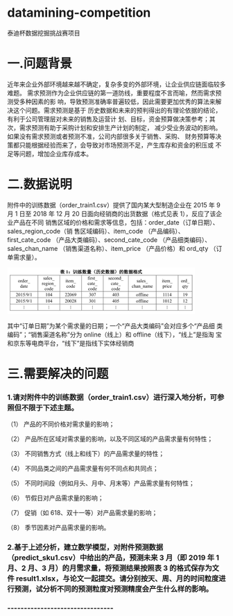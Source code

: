 # datamining-competition
泰迪杯数据挖掘挑战赛项目

# 一.问题背景

​		近年来企业外部环境越来越不确定，复杂多变的外部环境，让企业供应链面临较多难题。
需求预测作为企业供应链的第一道防线，重要程度不言而喻，然而需求预测受多种因素的影
响，导致预测准确率普遍较低，因此需要更加优秀的算法来解决这个问题。需求预测是基于
历史数据和未来的预判得出的有理论依据的结论，有利于公司管理层对未来的销售及运营计
划、目标，资金预算做决策参考；其次，需求预测有助于采购计划和安排生产计划的制定，
减少受业务波动的影响。如果没有需求预测或者预测不准，公司内部很多关于销售、采购、
财务预算等决策都只能根据经验而来了，会导致对市场预测不足，产生库存和资金的积压或
不足等问题，增加企业库存成本。

# 二.数据说明

附件中的训练数据（order_train1.csv）提供了国内某大型制造企业在 2015 年 9 月 1
日至 2018 年 12 月 20 日面向经销商的出货数据（格式见表 1），反应了该企业产品在不同
销售区域的价格和需求等信息，包括：order_date（订单日期）、sales_region_code（销
售区域编码）、item_code （产品编码）、first_cate_code （产品大类编码）、second_cate_code
（产品细类编码）、sales_chan_name （销售渠道名称）、item_price （产品价格）和 ord_qty
（订单需求量）。

​![表格](./imgs/示例数据.png "示例数据")

其中“订单日期”为某个需求量的日期；一个“产品大类编码”会对应多个“产品细
类编码”；“销售渠道名称”分为 online（线上）和 offline（线下），“线上”是指淘
宝和京东等电商平台，“线下”是指线下实体经销商

## 

# 三.需要解决的问题

###  1.请对附件中的训练数据（order_train1.csv）进行深入地分析，可参照但不限于下述主题。

（1） 产品的不同价格对需求量的影响；

（2） 产品所在区域对需求量的影响，以及不同区域的产品需求量有何特性；

（3） 不同销售方式（线上和线下）的产品需求量的特性；

（4） 不同品类之间的产品需求量有何不同点和共同点；

（5） 不同时间段（例如月头、月中、月末等）产品需求量有何特性；

（6） 节假日对产品需求量的影响；

（7） 促销（如 618、双十一等）对产品需求量的影响；

（8） 季节因素对产品需求量的影响。

### 2.基于上述分析，建立数学模型，对附件预测数据（predict_sku1.csv）中给出的产品，预测未来 3 月（即 2019 年 1 月、2 月、3 月）的月需求量，将预测结果按照表 3 的格式保存为文件 result1.xlsx，与论文一起提交。请分别按天、周、月的时间粒度进行预测，试分析不同的预测粒度对预测精度会产生什么样的影响。



### --------------------------------

